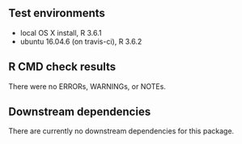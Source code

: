 ## Test environments
* local OS X install, R 3.6.1
* ubuntu 16.04.6 (on travis-ci), R 3.6.2

## R CMD check results
There were no ERRORs, WARNINGs, or NOTEs.

## Downstream dependencies
There are currently no downstream dependencies for this package.